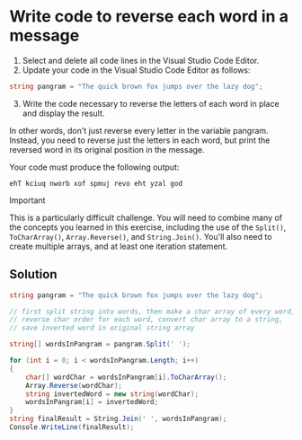# Write code to reverse each word in a message
1. Select and delete all code lines in the Visual Studio Code Editor.
2. Update your code in the Visual Studio Code Editor as follows:
```csharp
string pangram = "The quick brown fox jumps over the lazy dog";
```
3. Write the code necessary to reverse the letters of each word in place and display the result.

In other words, don't just reverse every letter in the variable pangram. Instead, you need to reverse just the letters in each word, but print the reversed word in its original position in the message.

Your code must produce the following output:
```
ehT kciuq nworb xof spmuj revo eht yzal god
```
> [!Important]
> This is a particularly difficult challenge.
> You will need to combine many of the concepts you learned in this exercise, including the use of the `Split()`, `ToCharArray()`, `Array.Reverse()`, and `String.Join()`. 
> You'll also need to create multiple arrays, and at least one iteration statement.
## Solution
```csharp
string pangram = "The quick brown fox jumps over the lazy dog";

// first split string into words, then make a char array of every word,
// reverse char order for each word, convert char array to a string,
// save inverted word in original string array

string[] wordsInPangram = pangram.Split(' ');

for (int i = 0; i < wordsInPangram.Length; i++)
{
	char[] wordChar = wordsInPangram[i].ToCharArray();
	Array.Reverse(wordChar);
	string invertedWord = new string(wordChar);
	wordsInPangram[i] = invertedWord;	
}
string finalResult = String.Join(' ', wordsInPangram);
Console.WriteLine(finalResult);
```

